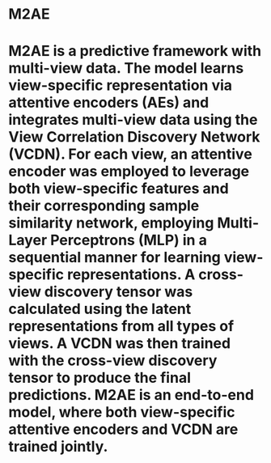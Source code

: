 # M2AE

# M2AE is a predictive framework with multi-view data. The model learns view-specific representation via attentive encoders (AEs) and integrates multi-view data using the View Correlation Discovery Network (VCDN). For each view, an attentive encoder was employed to leverage both view-specific features and their corresponding sample similarity network, employing Multi-Layer Perceptrons (MLP) in a sequential manner for learning view-specific representations. A cross-view discovery tensor was calculated using the latent representations from all types of views. A VCDN was then trained with the cross-view discovery tensor to produce the final predictions. M2AE is an end-to-end model, where both view-specific attentive encoders and VCDN are trained jointly.

